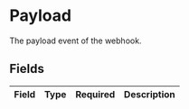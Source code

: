 # Payload

The payload event of the webhook.


## Fields

| Field       | Type        | Required    | Description |
| ----------- | ----------- | ----------- | ----------- |